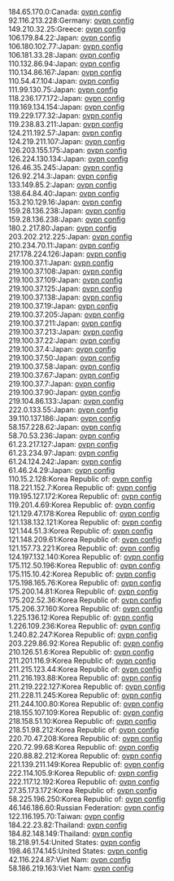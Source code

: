 184.65.170.0:Canada: [ovpn config](vpn/184_65_170_0.ovpn)  
92.116.213.228:Germany: [ovpn config](vpn/92_116_213_228.ovpn)  
149.210.32.25:Greece: [ovpn config](vpn/149_210_32_25.ovpn)  
106.179.84.22:Japan: [ovpn config](vpn/106_179_84_22.ovpn)  
106.180.102.77:Japan: [ovpn config](vpn/106_180_102_77.ovpn)  
106.181.33.28:Japan: [ovpn config](vpn/106_181_33_28.ovpn)  
110.132.86.94:Japan: [ovpn config](vpn/110_132_86_94.ovpn)  
110.134.86.167:Japan: [ovpn config](vpn/110_134_86_167.ovpn)  
110.54.47.104:Japan: [ovpn config](vpn/110_54_47_104.ovpn)  
111.99.130.75:Japan: [ovpn config](vpn/111_99_130_75.ovpn)  
118.236.177.172:Japan: [ovpn config](vpn/118_236_177_172.ovpn)  
119.169.134.154:Japan: [ovpn config](vpn/119_169_134_154.ovpn)  
119.229.177.32:Japan: [ovpn config](vpn/119_229_177_32.ovpn)  
119.238.83.211:Japan: [ovpn config](vpn/119_238_83_211.ovpn)  
124.211.192.57:Japan: [ovpn config](vpn/124_211_192_57.ovpn)  
124.219.211.107:Japan: [ovpn config](vpn/124_219_211_107.ovpn)  
126.203.155.175:Japan: [ovpn config](vpn/126_203_155_175.ovpn)  
126.224.130.134:Japan: [ovpn config](vpn/126_224_130_134.ovpn)  
126.46.35.245:Japan: [ovpn config](vpn/126_46_35_245.ovpn)  
126.92.214.3:Japan: [ovpn config](vpn/126_92_214_3.ovpn)  
133.149.85.2:Japan: [ovpn config](vpn/133_149_85_2.ovpn)  
138.64.84.40:Japan: [ovpn config](vpn/138_64_84_40.ovpn)  
153.210.129.16:Japan: [ovpn config](vpn/153_210_129_16.ovpn)  
159.28.136.238:Japan: [ovpn config](vpn/159_28_136_238.ovpn)  
159.28.136.238:Japan: [ovpn config](vpn/159_28_136_238.ovpn)  
180.2.217.80:Japan: [ovpn config](vpn/180_2_217_80.ovpn)  
203.202.212.225:Japan: [ovpn config](vpn/203_202_212_225.ovpn)  
210.234.70.11:Japan: [ovpn config](vpn/210_234_70_11.ovpn)  
217.178.224.126:Japan: [ovpn config](vpn/217_178_224_126.ovpn)  
219.100.37.1:Japan: [ovpn config](vpn/219_100_37_1.ovpn)  
219.100.37.108:Japan: [ovpn config](vpn/219_100_37_108.ovpn)  
219.100.37.109:Japan: [ovpn config](vpn/219_100_37_109.ovpn)  
219.100.37.125:Japan: [ovpn config](vpn/219_100_37_125.ovpn)  
219.100.37.138:Japan: [ovpn config](vpn/219_100_37_138.ovpn)  
219.100.37.19:Japan: [ovpn config](vpn/219_100_37_19.ovpn)  
219.100.37.205:Japan: [ovpn config](vpn/219_100_37_205.ovpn)  
219.100.37.211:Japan: [ovpn config](vpn/219_100_37_211.ovpn)  
219.100.37.213:Japan: [ovpn config](vpn/219_100_37_213.ovpn)  
219.100.37.22:Japan: [ovpn config](vpn/219_100_37_22.ovpn)  
219.100.37.4:Japan: [ovpn config](vpn/219_100_37_4.ovpn)  
219.100.37.50:Japan: [ovpn config](vpn/219_100_37_50.ovpn)  
219.100.37.58:Japan: [ovpn config](vpn/219_100_37_58.ovpn)  
219.100.37.67:Japan: [ovpn config](vpn/219_100_37_67.ovpn)  
219.100.37.7:Japan: [ovpn config](vpn/219_100_37_7.ovpn)  
219.100.37.90:Japan: [ovpn config](vpn/219_100_37_90.ovpn)  
219.104.86.133:Japan: [ovpn config](vpn/219_104_86_133.ovpn)  
222.0.133.55:Japan: [ovpn config](vpn/222_0_133_55.ovpn)  
39.110.137.186:Japan: [ovpn config](vpn/39_110_137_186.ovpn)  
58.157.228.62:Japan: [ovpn config](vpn/58_157_228_62.ovpn)  
58.70.53.236:Japan: [ovpn config](vpn/58_70_53_236.ovpn)  
61.23.217.127:Japan: [ovpn config](vpn/61_23_217_127.ovpn)  
61.23.234.97:Japan: [ovpn config](vpn/61_23_234_97.ovpn)  
61.24.124.242:Japan: [ovpn config](vpn/61_24_124_242.ovpn)  
61.46.24.29:Japan: [ovpn config](vpn/61_46_24_29.ovpn)  
110.15.2.128:Korea Republic of: [ovpn config](vpn/110_15_2_128.ovpn)  
118.221.152.7:Korea Republic of: [ovpn config](vpn/118_221_152_7.ovpn)  
119.195.127.172:Korea Republic of: [ovpn config](vpn/119_195_127_172.ovpn)  
119.201.4.69:Korea Republic of: [ovpn config](vpn/119_201_4_69.ovpn)  
121.129.47.178:Korea Republic of: [ovpn config](vpn/121_129_47_178.ovpn)  
121.138.132.121:Korea Republic of: [ovpn config](vpn/121_138_132_121.ovpn)  
121.144.51.3:Korea Republic of: [ovpn config](vpn/121_144_51_3.ovpn)  
121.148.209.61:Korea Republic of: [ovpn config](vpn/121_148_209_61.ovpn)  
121.157.73.221:Korea Republic of: [ovpn config](vpn/121_157_73_221.ovpn)  
124.197.132.140:Korea Republic of: [ovpn config](vpn/124_197_132_140.ovpn)  
175.112.50.196:Korea Republic of: [ovpn config](vpn/175_112_50_196.ovpn)  
175.115.10.42:Korea Republic of: [ovpn config](vpn/175_115_10_42.ovpn)  
175.198.165.76:Korea Republic of: [ovpn config](vpn/175_198_165_76.ovpn)  
175.200.14.81:Korea Republic of: [ovpn config](vpn/175_200_14_81.ovpn)  
175.202.52.36:Korea Republic of: [ovpn config](vpn/175_202_52_36.ovpn)  
175.206.37.160:Korea Republic of: [ovpn config](vpn/175_206_37_160.ovpn)  
1.225.136.12:Korea Republic of: [ovpn config](vpn/1_225_136_12.ovpn)  
1.226.109.236:Korea Republic of: [ovpn config](vpn/1_226_109_236.ovpn)  
1.240.82.247:Korea Republic of: [ovpn config](vpn/1_240_82_247.ovpn)  
203.229.86.92:Korea Republic of: [ovpn config](vpn/203_229_86_92.ovpn)  
210.126.51.6:Korea Republic of: [ovpn config](vpn/210_126_51_6.ovpn)  
211.201.116.9:Korea Republic of: [ovpn config](vpn/211_201_116_9.ovpn)  
211.215.123.44:Korea Republic of: [ovpn config](vpn/211_215_123_44.ovpn)  
211.216.193.88:Korea Republic of: [ovpn config](vpn/211_216_193_88.ovpn)  
211.219.222.127:Korea Republic of: [ovpn config](vpn/211_219_222_127.ovpn)  
211.228.11.245:Korea Republic of: [ovpn config](vpn/211_228_11_245.ovpn)  
211.244.100.80:Korea Republic of: [ovpn config](vpn/211_244_100_80.ovpn)  
218.155.107.109:Korea Republic of: [ovpn config](vpn/218_155_107_109.ovpn)  
218.158.51.10:Korea Republic of: [ovpn config](vpn/218_158_51_10.ovpn)  
218.51.98.212:Korea Republic of: [ovpn config](vpn/218_51_98_212.ovpn)  
220.70.47.208:Korea Republic of: [ovpn config](vpn/220_70_47_208.ovpn)  
220.72.99.68:Korea Republic of: [ovpn config](vpn/220_72_99_68.ovpn)  
220.88.82.212:Korea Republic of: [ovpn config](vpn/220_88_82_212.ovpn)  
221.139.211.149:Korea Republic of: [ovpn config](vpn/221_139_211_149.ovpn)  
222.114.105.9:Korea Republic of: [ovpn config](vpn/222_114_105_9.ovpn)  
222.117.12.192:Korea Republic of: [ovpn config](vpn/222_117_12_192.ovpn)  
27.35.173.172:Korea Republic of: [ovpn config](vpn/27_35_173_172.ovpn)  
58.225.196.250:Korea Republic of: [ovpn config](vpn/58_225_196_250.ovpn)  
46.146.186.60:Russian Federation: [ovpn config](vpn/46_146_186_60.ovpn)  
122.116.195.70:Taiwan: [ovpn config](vpn/122_116_195_70.ovpn)  
184.22.23.82:Thailand: [ovpn config](vpn/184_22_23_82.ovpn)  
184.82.148.149:Thailand: [ovpn config](vpn/184_82_148_149.ovpn)  
18.218.91.54:United States: [ovpn config](vpn/18_218_91_54.ovpn)  
198.46.174.145:United States: [ovpn config](vpn/198_46_174_145.ovpn)  
42.116.224.87:Viet Nam: [ovpn config](vpn/42_116_224_87.ovpn)  
58.186.219.163:Viet Nam: [ovpn config](vpn/58_186_219_163.ovpn)  
